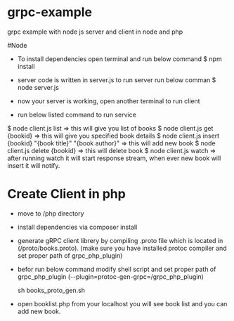 # grpc-example
grpc example with node js server and client in node and php

#Node 
- To install dependencies open terminal and run below command
$ npm install

- server code is written in server.js to run server run below comman
$ node server.js

- now your server is working, open another terminal to run client
- run below listed command to run service

$ node client.js list   			=> this will give you list of books
$ node client.js get {bookid} 		=> this will give you specified book details
$ node client.js insert {bookid} "{book title}" "{book author}" => this will add new book
$ node client.js delete {bookid} 	=> this will delete book
$ node client.js watch  			=> after running watch it will start response stream, when ever new book will insert it will notify.


# Create Client in php
- move to /php directory
- install dependencies via 
	composer install

- generate gRPC client librery by compiling .proto file which is located in (/proto/books.proto). (make sure you have installed protoc compiler and set proper path of grpc_php_plugin)
- befor run below command modify shell script and set proper path of grpc_php_plugin (--plugin=protoc-gen-grpc=/grpc_php_plugin)

	sh books_proto_gen.sh

- open booklist.php from your localhost you will see book list and you can add new book.





